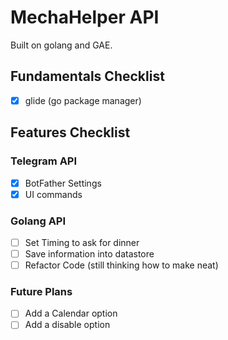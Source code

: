 # MechaHelper API

Built on golang and GAE.

## Fundamentals Checklist
- [X] glide (go package manager)

## Features Checklist

### Telegram API
- [X] BotFather Settings 
- [X] UI commands

### Golang API
- [ ] Set Timing to ask for dinner
- [ ] Save information into datastore
- [ ] Refactor Code (still thinking how to make neat)

### Future Plans
- [ ] Add a Calendar option
- [ ] Add a disable option
